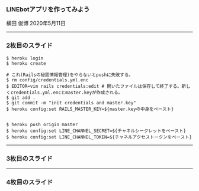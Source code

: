 ### LINEbotアプリを作ってみよう

横田 俊博
2020年5月11日


---


### 2枚目のスライド


```
$ heroku login
$ heroku create

# これ(Railsの秘匿情報管理)をやらないとpushに失敗する。
$ rm config/credentials.yml.enc
$ EDITOR=vim rails credentials:edit # 開いたファイルは保存して終了する。新しくcredentials.yml.encとmaster.keyが作成される。
$ git add .
$ git commit -m "init credentials and master.key"
$ heroku config:set RAILS_MASTER_KEY=${master.keyの中身をペースト}


$ heroku push origin master
$ heroku config:set LINE_CHANNEL_SECRET=${チャネルシークレットをペースト}
$ heroku config:set LINE_CHANNEL_TOKEN=${チャネルアクセストークンをペースト}
```


---


### 3枚目のスライド


---


### 4枚目のスライド
